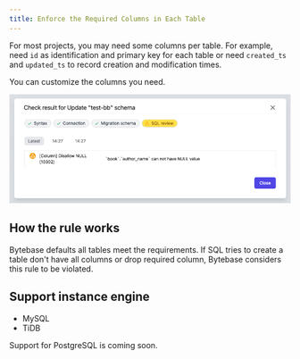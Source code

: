 ```yaml
---
title: Enforce the Required Columns in Each Table
---
```


For most projects, you may need some columns per table. For example, need `id` as identification and primary key for each table or need `created_ts` and `updated_ts` to record creation and modification times.

You can customize the columns you need.

![schema-review-column-no-null](/static/docs-assets/schema-review-column-no-null.png)

## How the rule works

Bytebase defaults all tables meet the requirements. If SQL tries to create a table don't have all columns or drop required column, Bytebase considers this rule to be violated.

## Support instance engine

- MySQL
- TiDB

Support for PostgreSQL is coming soon.